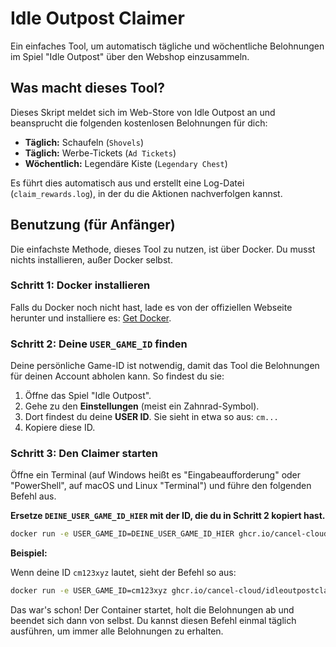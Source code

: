 # Idle Outpost Claimer

Ein einfaches Tool, um automatisch tägliche und wöchentliche Belohnungen im Spiel "Idle Outpost" über den Webshop einzusammeln.

## Was macht dieses Tool?

Dieses Skript meldet sich im Web-Store von Idle Outpost an und beansprucht die folgenden kostenlosen Belohnungen für dich:

- **Täglich:** Schaufeln (`Shovels`)
- **Täglich:** Werbe-Tickets (`Ad Tickets`)
- **Wöchentlich:** Legendäre Kiste (`Legendary Chest`)

Es führt dies automatisch aus und erstellt eine Log-Datei (`claim_rewards.log`), in der du die Aktionen nachverfolgen kannst.

## Benutzung (für Anfänger)

Die einfachste Methode, dieses Tool zu nutzen, ist über Docker. Du musst nichts installieren, außer Docker selbst.

### Schritt 1: Docker installieren

Falls du Docker noch nicht hast, lade es von der offiziellen Webseite herunter und installiere es: [Get Docker](https://www.docker.com/get-started).

### Schritt 2: Deine `USER_GAME_ID` finden

Deine persönliche Game-ID ist notwendig, damit das Tool die Belohnungen für deinen Account abholen kann. So findest du sie:

1.  Öffne das Spiel "Idle Outpost".
2.  Gehe zu den **Einstellungen** (meist ein Zahnrad-Symbol).
3.  Dort findest du deine **USER ID**. Sie sieht in etwa so aus: `cm...`
4.  Kopiere diese ID.

### Schritt 3: Den Claimer starten

Öffne ein Terminal (auf Windows heißt es "Eingabeaufforderung" oder "PowerShell", auf macOS und Linux "Terminal") und führe den folgenden Befehl aus.

**Ersetze `DEINE_USER_GAME_ID_HIER` mit der ID, die du in Schritt 2 kopiert hast.**

```bash
docker run -e USER_GAME_ID=DEINE_USER_GAME_ID_HIER ghcr.io/cancel-cloud/idleoutpostclaimer:latest
```

**Beispiel:**

Wenn deine ID `cm123xyz` lautet, sieht der Befehl so aus:

```bash
docker run -e USER_GAME_ID=cm123xyz ghcr.io/cancel-cloud/idleoutpostclaimer:latest
```

Das war's schon! Der Container startet, holt die Belohnungen ab und beendet sich dann von selbst. Du kannst diesen Befehl einmal täglich ausführen, um immer alle Belohnungen zu erhalten.